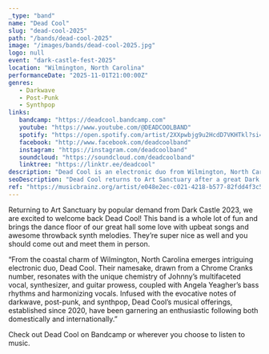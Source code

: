 ```yaml
---
_type: "band"
name: "Dead Cool"
slug: "dead-cool-2025"
path: "/bands/dead-cool-2025"
image: "/images/bands/dead-cool-2025.jpg"
logo: null
event: "dark-castle-fest-2025"
location: "Wilmington, North Carolina"
performanceDate: "2025-11-01T21:00:00Z"
genres:
   - Darkwave
   - Post-Punk
   - Synthpop
links:
   bandcamp: "https://deadcool.bandcamp.com"
   youtube: "https://www.youtube.com/@DEADCOOLBAND"
   spotify: "https://open.spotify.com/artist/2XXpwbjg9u2HcdD7VKHTkl?si=3TqOASzCQMmDJe_x4ZBP6Q"
   facebook: "http://www.facebook.com/deadcoolband"
   instagram: "https://instagram.com/deadcoolband"
   soundcloud: "https://soundcloud.com/deadcoolband"
   linktree: "https://linktr.ee/deadcool"
description: "Dead Cool is an electronic duo from Wilmington, North Carolina, known for their distinctive blend of darkwave, post-punk, and synthpop. Since forming in 2020, the pair have built a growing fanbase both in the U.S. and abroad, delivering a sound that's as moody as it is danceable."
seoDescription: "Dead Cool returns to Art Sanctuary after a great Dark Castle 2023 performance! This Wilmington-based synthpop duo blends darkwave, post-punk, and upbeat throwback melodies into an unforgettable live show."
ref: "https://musicbrainz.org/artist/e048e2ec-c021-4218-b577-82fdd4f3c5ef"
---
```


Returning to Art Sanctuary by popular demand from Dark Castle 2023, we are excited to welcome back Dead Cool! This band is a whole lot of fun and brings the dance floor of our great hall some love with upbeat songs and awesome throwback synth melodies. They’re super nice as well and you should come out and meet them in person.

“From the coastal charm of Wilmington, North Carolina emerges intriguing electronic duo, Dead Cool. Their namesake, drawn from a Chrome Cranks number, resonates with the unique chemistry of Johnny’s multifaceted vocal, synthesizer, and guitar prowess, coupled with Angela Yeagher’s bass rhythms and harmonizing vocals. Infused with the evocative notes of darkwave, post-punk, and synthpop, Dead Cool’s musical offerings, established since 2020, have been garnering an enthusiastic following both domestically and internationally.”

Check out Dead Cool on Bandcamp or wherever you choose to listen to music.
